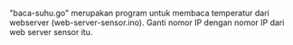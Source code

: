 "baca-suhu.go" merupakan program untuk membaca temperatur dari webserver (web-server-sensor.ino).
Ganti nomor IP dengan nomor IP dari web server sensor itu.
